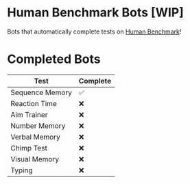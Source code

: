 # Human Benchmark Bots [WIP]

Bots that automatically complete tests on [Human Benchmark](https://humanbenchmark.com/)!

# Completed Bots

| Test             | Complete |
| -----------------| --- |
| Sequence Memory  | ✅ |
| Reaction Time    | ❌ |
| Aim Trainer      | ❌ |
| Number Memory    | ❌ |
| Verbal Memory    | ❌ |
| Chimp Test       | ❌ |
| Visual Memory    | ❌ |
| Typing           | ❌ |
